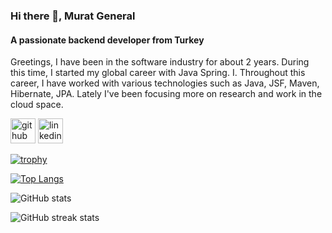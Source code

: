 ### Hi there 👋, Murat General
#### A passionate backend developer from Turkey
Greetings, I have been in the software industry for about 2 years. During this time, I started my global career with Java Spring.
 I. Throughout this career, I have worked with various technologies such as Java, JSF, Maven, Hibernate, JPA.
Lately I've been focusing more on research and work in the cloud space.



[<img src='https://cdn.jsdelivr.net/npm/simple-icons@3.0.1/icons/github.svg' alt='github' height='40'>](https://github.com/muratgnrl)  [<img src='https://cdn.jsdelivr.net/npm/simple-icons@3.0.1/icons/linkedin.svg' alt='linkedin' height='40'>](https://www.linkedin.com/in/https://www.linkedin.com/in/murat-general-38bb391b1//)  

[![trophy](https://github-profile-trophy.vercel.app/?username=muratgnrl)](https://github.com/ryo-ma/github-profile-trophy)

[![Top Langs](https://github-readme-stats.vercel.app/api/top-langs/?username=muratgnrl)](https://github.com/anuraghazra/github-readme-stats)

![GitHub stats](https://github-readme-stats.vercel.app/api?username=muratgnrl&show_icons=true)  

![GitHub streak stats](https://streak-stats.demolab.com/?user=muratgnrl)  

